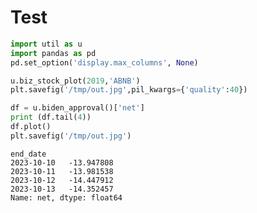 # Test

```python
import util as u
import pandas as pd
pd.set_option('display.max_columns', None)
```

```python
u.biz_stock_plot(2019,'ABNB')
plt.savefig('/tmp/out.jpg',pil_kwargs={'quality':40})
```






















































```python
df = u.biden_approval()['net']
print (df.tail(4))
df.plot()
plt.savefig('/tmp/out.jpg')
```

```text
end_date
2023-10-10   -13.947808
2023-10-11   -13.981538
2023-10-12   -14.447912
2023-10-13   -14.352457
Name: net, dtype: float64
```




